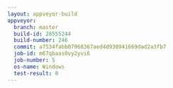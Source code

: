 ```yaml
---
layout: appveyor-build
appveyor:
  branch: master
  build-id: 28555244
  build-number: 246
  commit: a7534fabb07968367aed4d930941669dad2a3fb7
  job-id: m67qbaas0vy2yvi6
  job-number: 5
  os-name: Windows
  test-result: 0
---
```


